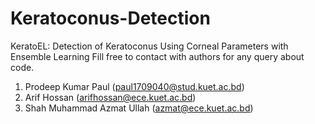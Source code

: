 # Keratoconus-Detection
KeratoEL: Detection of Keratoconus Using Corneal Parameters with Ensemble Learning
Fill free to contact with authors for any query about code.
1. Prodeep Kumar Paul (paul1709040@stud.kuet.ac.bd)
2. Arif Hossan (arifhossan@ece.kuet.ac.bd)
3. Shah Muhammad Azmat Ullah (azmat@ece.kuet.ac.bd)
